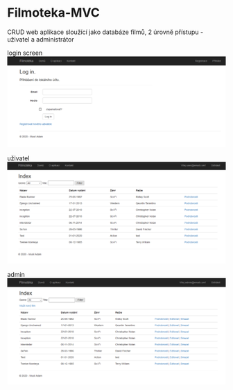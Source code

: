 # Filmoteka-MVC

CRUD web aplikace sloužící jako databáze filmů, 2 úrovně přístupu - uživatel a administrátor

login screen
![login screen](login.PNG)

uživatel
![user screen](user.PNG)

admin
![admin screen](admin.PNG)
